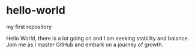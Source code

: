 # hello-world
my first repository

Hello World, there is a lot going on and I am seeking stability and balance. 
Join me as I master GitHub and embark on a journey of growth.
